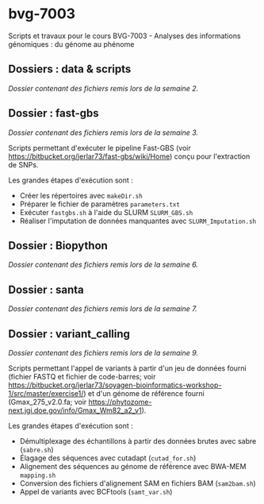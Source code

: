 # bvg-7003
Scripts et travaux pour le cours BVG-7003 - Analyses des informations génomiques : du génome au phénome

## Dossiers : data & scripts
*Dossier contenant des fichiers remis lors de la semaine 2.*

## Dossier : fast-gbs
*Dossier contenant des fichiers remis lors de la semaine 3.*

Scripts permettant d'exécuter le pipeline Fast-GBS (voir https://bitbucket.org/jerlar73/fast-gbs/wiki/Home) conçu pour l'extraction de SNPs. 

Les grandes étapes d'exécution sont : 

- Créer les répertoires avec `makeDir.sh`
- Préparer le fichier de paramètres `parameters.txt`
- Exécuter `fastgbs.sh` à l'aide du SLURM `SLURM_GBS.sh`
- Réaliser l'imputation de données manquantes avec `SLURM_Imputation.sh`

## Dossier : Biopython
*Dossier contenant des fichiers remis lors de la semaine 6.*

## Dossier : santa
*Dossier contenant des fichiers remis lors de la semaine 7.*

## Dossier : variant_calling
*Dossier contenant des fichiers remis lors de la semaine 9.* 

Scripts permettant l'appel de variants à partir d'un jeu de données fourni (fichier FASTQ et fichier de code-barres; voir https://bitbucket.org/jerlar73/soyagen-bioinformatics-workshop-1/src/master/exercise1/) et d'un génome de référence fourni (Gmax_275_v2.0.fa; voir https://phytozome-next.jgi.doe.gov/info/Gmax_Wm82_a2_v1).

Les grandes étapes d'exécution sont :

- Démultiplexage des échantillons à partir des données brutes avec sabre (`sabre.sh`)
- Élagage des séquences avec cutadapt (`cutad_for.sh`)
- Alignement des séquences au génome de référence avec BWA-MEM `mapping.sh`
- Conversion des fichiers d'alignement SAM en fichiers BAM (`sam2bam.sh`)
- Appel de variants avec BCFtools (`samt_var.sh`)
